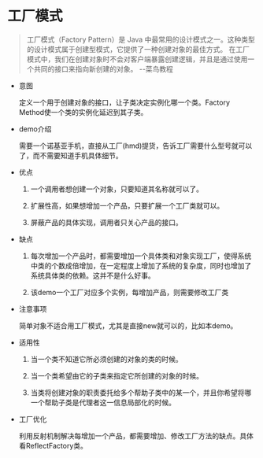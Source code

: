 # 工厂模式

> 工厂模式（Factory Pattern）是 Java 中最常用的设计模式之一。这种类型的设计模式属于创建型模式，它提供了一种创建对象的最佳方式。
> 在工厂模式中，我们在创建对象时不会对客户端暴露创建逻辑，并且是通过使用一个共同的接口来指向新创建的对象。  --菜鸟教程

- 意图

    定义一个用于创建对象的接口，让子类决定实例化哪一个类。Factory Method使一个类的实例化延迟到其子类。

- demo介绍

    需要一个诺基亚手机，直接从工厂(hmd)提货，告诉工厂需要什么型号就可以了，而不需要知道手机具体细节。

- 优点

    1. 一个调用者想创建一个对象，只要知道其名称就可以了。
    
    1. 扩展性高，如果想增加一个产品，只要扩展一个工厂类就可以。
    
    1. 屏蔽产品的具体实现，调用者只关心产品的接口。
    
- 缺点

    1. 每次增加一个产品时，都需要增加一个具体类和对象实现工厂，使得系统中类的个数成倍增加，在一定程度上增加了系统的复杂度，同时也增加了系统具体类的依赖。这并不是什么好事。
    
    1. 该demo一个工厂对应多个实例，每增加产品，则需要修改工厂类
    
- 注意事项

    简单对象不适合用工厂模式，尤其是直接new就可以的，比如本demo。
    
- 适用性

    1. 当一个类不知道它所必须创建的对象的类的时候。
    
    1. 当一个类希望由它的子类来指定它所创建的对象的时候。
    
    1. 当类将创建对象的职责委托给多个帮助子类中的某一个，并且你希望将哪一个帮助子类是代理者这一信息局部化的时候。

- 工厂优化

    利用反射机制解决每增加一个产品，都需要增加、修改工厂方法的缺点。具体看ReflectFactory类。